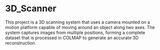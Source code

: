 # 3D_Scanner
This project is a 3D scanning system that uses a camera mounted on a motion platform capable of moving around an object along two axes. The system captures images from multiple positions, forming a complete dataset that is processed in COLMAP to generate an accurate 3D reconstruction.
